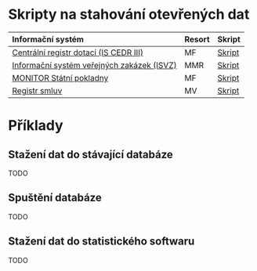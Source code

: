 # Skripty na stahování otevřených dat

| Informační systém | Resort | Skript |
| :--- | :--- | :--- |
| [Centrální registr dotací (IS CEDR III)](https://cedr.mfcr.cz/) | MF | [Skript](./cedr) |
| [Informační systém veřejných zakázek (ISVZ)](http://www.isvz.cz/ISVZ/Podpora/ISVZ.aspx) | MMR | [Skript](./isvz) |
| [MONITOR Státní pokladny](https://monitor.statnipokladna.cz/) | MF | [Skript](./monitor) |
| [Registr smluv](https://smlouvy.gov.cz/) | MV | [Skript](./registr-smluv) |

# Příklady

## Stažení dat do stávající databáze

TODO

## Spuštění databáze

TODO

## Stažení dat do statistického softwaru

TODO
